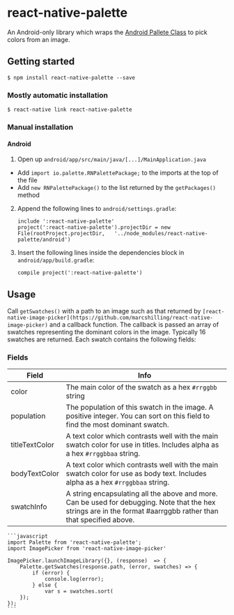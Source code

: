 # react-native-palette

An Android-only library which wraps the [Android Pallete Class](https://developer.android.com/reference/android/support/v7/graphics/Palette.html)
to pick colors from an image.

## Getting started

`$ npm install react-native-palette --save`

### Mostly automatic installation

`$ react-native link react-native-palette`

### Manual installation


#### Android

1. Open up `android/app/src/main/java/[...]/MainApplication.java`
  - Add `import io.palette.RNPalettePackage;` to the imports at the top of the file
  - Add `new RNPalettePackage()` to the list returned by the `getPackages()` method
2. Append the following lines to `android/settings.gradle`:
   ```
   include ':react-native-palette'
   project(':react-native-palette').projectDir = new File(rootProject.projectDir, 	'../node_modules/react-native-palette/android')
   ```
3. Insert the following lines inside the dependencies block in `android/app/build.gradle`:
   ```
   compile project(':react-native-palette')
   ```


## Usage

Call `getSwatches()` with a path to an image  such as that returned by `[react-native-image-picker](https://github.com/marcshilling/react-native-image-picker)` and a callback function. The callback is passed an array of swatches representing the dominant colors in the image. Typically 16 swatches are returned. Each swatch contains the following fields:

### Fields

Field | Info
------ | ----
color | The main color of the swatch as a hex `#rrggbb` string
population | The population of this swatch in the image. A positive integer. You can sort on this field to find the most dominant swatch.
titleTextColor | A text color which contrasts well with the main swatch color for use in titles. Includes alpha as a hex `#rrggbbaa` string.
bodyTextColor | A text color which contrasts well with the main swatch color for use as body text. Includes alpha as a hex `#rrggbbaa` string.
swatchInfo | A string encapsulating all the above and more. Can be used for debugging. Note that the hex strings are in the format #aarrggbb rather than that specified above.

    ```javascript
    import Palette from 'react-native-palette';
    import ImagePicker from 'react-native-image-picker'

    ImagePicker.launchImageLibrary({}, (response)  => {
        Palette.getSwatches(response.path, (error, swatches) => {
            if (error) {
                console.log(error);
            } else {
                var s = swatches.sort(
        });
    });
    ```
